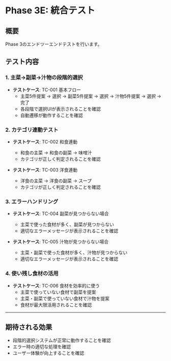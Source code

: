 # Phase 3E: 統合テスト

## 概要

Phase 3のエンドツーエンドテストを行います。

## テスト内容

### 1. 主菜→副菜→汁物の段階的選択

- **テストケース**: TC-001 基本フロー
  - 主菜5件提案 → 選択 → 副菜5件提案 → 選択 → 汁物5件提案 → 選択 → 完了
  - 各段階で選択UIが表示されることを確認
  - 自動遷移が動作することを確認

### 2. カテゴリ連動テスト

- **テストケース**: TC-002 和食連動
  - 和食の主菜 → 和食の副菜 → 味噌汁
  - カテゴリが正しく判定されることを確認
  
- **テストケース**: TC-003 洋食連動
  - 洋食の主菜 → 洋食の副菜 → スープ
  - カテゴリが正しく判定されることを確認

### 3. エラーハンドリング

- **テストケース**: TC-004 副菜が見つからない場合
  - 主菜で使った食材が多く、副菜が見つからない
  - 適切なエラーメッセージが表示されることを確認
  
- **テストケース**: TC-005 汁物が見つからない場合
  - 主菜・副菜で使った食材が多く、汁物が見つからない
  - 適切なエラーメッセージが表示されることを確認

### 4. 使い残し食材の活用

- **テストケース**: TC-006 食材を効率的に使う
  - 主菜で使っていない食材で副菜を提案
  - 主菜・副菜で使っていない食材で汁物を提案
  - 食材が最大限活用されることを確認

---

## 期待される効果

- 段階的選択システムが正常に動作することを確認
- エラー時の適切な処理を確認
- ユーザー体験が向上することを確認

